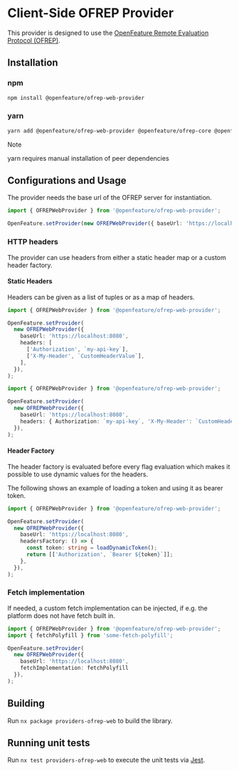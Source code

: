 # Client-Side OFREP Provider

This provider is designed to use the [OpenFeature Remote Evaluation Protocol (OFREP)](https://openfeature.dev/specification/appendix-c).

## Installation

### npm

```sh
npm install @openfeature/ofrep-web-provider
```

### yarn

```sh
yarn add @openfeature/ofrep-web-provider @openfeature/ofrep-core @openfeature/web-sdk @openfeature/core
```

> [!NOTE]
> yarn requires manual installation of peer dependencies

## Configurations and Usage

The provider needs the base url of the OFREP server for instantiation.

```ts
import { OFREPWebProvider } from '@openfeature/ofrep-web-provider';

OpenFeature.setProvider(new OFREPWebProvider({ baseUrl: 'https://localhost:8080', pollInterval: 60000 }));
```

### HTTP headers

The provider can use headers from either a static header map or a custom header factory.

#### Static Headers

Headers can be given as a list of tuples or as a map of headers.

```ts
import { OFREPWebProvider } from '@openfeature/ofrep-web-provider';

OpenFeature.setProvider(
  new OFREPWebProvider({
    baseUrl: 'https://localhost:8080',
    headers: [
      ['Authorization', `my-api-key`],
      ['X-My-Header', `CustomHeaderValue`],
    ],
  }),
);
```

```ts
import { OFREPWebProvider } from '@openfeature/ofrep-web-provider';

OpenFeature.setProvider(
  new OFREPWebProvider({
    baseUrl: 'https://localhost:8080',
    headers: { Authorization: `my-api-key`, 'X-My-Header': `CustomHeaderValue` },
  }),
);
```

#### Header Factory

The header factory is evaluated before every flag evaluation which makes it possible to use dynamic values for the headers.

The following shows an example of loading a token and using it as bearer token.

```ts
import { OFREPWebProvider } from '@openfeature/ofrep-web-provider';

OpenFeature.setProvider(
  new OFREPWebProvider({
    baseUrl: 'https://localhost:8080',
    headersFactory: () => {
      const token: string = loadDynamicToken();
      return [['Authorization', `Bearer ${token}`]];
    },
  }),
);
```

### Fetch implementation

If needed, a custom fetch implementation can be injected, if e.g. the platform does not have fetch built in.

```ts
import { OFREPWebProvider } from '@openfeature/ofrep-web-provider';
import { fetchPolyfill } from 'some-fetch-polyfill';

OpenFeature.setProvider(
  new OFREPWebProvider({
    baseUrl: 'https://localhost:8080',
    fetchImplementation: fetchPolyfill
  }),
);
```

## Building

Run `nx package providers-ofrep-web` to build the library.

## Running unit tests

Run `nx test providers-ofrep-web` to execute the unit tests via [Jest](https://jestjs.io).
